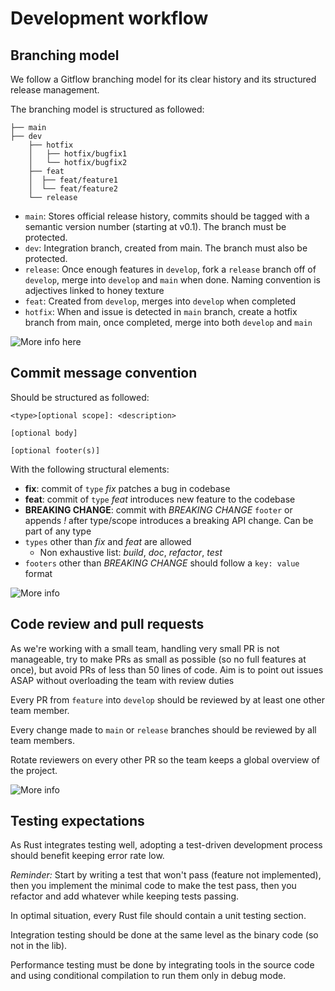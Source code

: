 # Development workflow

## Branching model

We follow a Gitflow branching model for its clear history and its structured
release management.

The branching model is structured as followed:

```
├── main
├── dev
    ├── hotfix
    │   ├── hotfix/bugfix1
    │   └── hotfix/bugfix2
    ├── feat
    │  ├── feat/feature1
    │  └── feat/feature2
    └── release
```

- `main`: Stores official release history, commits should be tagged with a
  semantic version number (starting at v0.1). The branch must be protected.
- `dev`: Integration branch, created from main. The branch must also be
  protected.
- `release`: Once enough features in `develop`, fork a `release` branch off of
  `develop`, merge into `develop` and `main` when done. Naming convention is
  adjectives linked to honey texture
- `feat`: Created from `develop`, merges into `develop` when completed
- `hotfix`: When and issue is detected in `main` branch, create a hotfix branch
  from main, once completed, merge into both `develop` and `main`

![More info here](https://www.atlassian.com/git/tutorials/comparing-workflows/gitflow-workflow)

## Commit message convention

Should be structured as followed:

```
<type>[optional scope]: <description>

[optional body]

[optional footer(s)]
```

With the following structural elements:

- **fix**: commit of `type` _fix_ patches a bug in codebase
- **feat**: commit of `type` _feat_ introduces new feature to the codebase
- **BREAKING CHANGE**: commit with _BREAKING CHANGE_ `footer` or appends _!_
  after type/scope introduces a breaking API change. Can be part of any type
- `types` other than _fix_ and _feat_ are allowed
  - Non exhaustive list: _build_, _doc_, _refactor_, _test_
- `footers` other than _BREAKING CHANGE_ should follow a `key: value` format

![More info](https://www.conventionalcommits.org/en/v1.0.0/#summary)

## Code review and pull requests

As we're working with a small team, handling very small PR is not manageable,
try to make PRs as small as possible (so no full features at once), but avoid
PRs of less than 50 lines of code. Aim is to point out issues ASAP without
overloading the team with review duties

Every PR from `feature` into `develop` should be reviewed by at least one other
team member.

Every change made to `main` or `release` branches should be reviewed by all team
members.

Rotate reviewers on every other PR so the team keeps a global overview of the
project.

![More info](https://blog.mergify.com/pull-request-review-best-practices-code-excellence/)

## Testing expectations

As Rust integrates testing well, adopting a test-driven development process
should benefit keeping error rate low.

_Reminder:_ Start by writing a test that won't pass (feature not implemented),
then you implement the minimal code to make the test pass, then you refactor and
add whatever while keeping tests passing.

In optimal situation, every Rust file should contain a unit testing section.

Integration testing should be done at the same level as the binary code (so not
in the lib).

Performance testing must be done by integrating tools in the source code and
using conditional compilation to run them only in debug mode.
